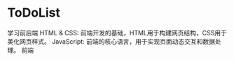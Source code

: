 # ToDoList
学习前后端
HTML & CSS: 
前端开发的基础，HTML用于构建网页结构，CSS用于美化网页样式。
JavaScript: 
前端的核心语言，用于实现页面动态交互和数据处理。
前端